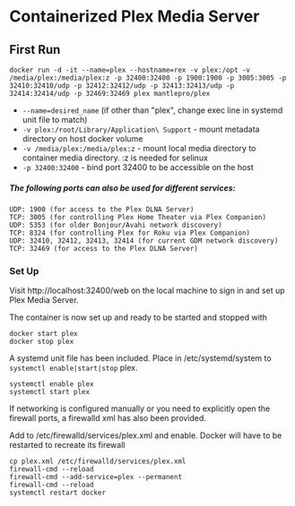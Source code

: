 # Containerized Plex Media Server

## First Run

    docker run -d -it --name=plex --hostname=rex -v plex:/opt -v /media/plex:/media/plex:z -p 32400:32400 -p 1900:1900 -p 3005:3005 -p 32410:32410/udp -p 32412:32412/udp -p 32413:32413/udp -p 32414:32414/udp -p 32469:32469 plex mantlepro/plex

- `--name=desired_name` (if other than "plex", change exec line in systemd unit file to match)
- `-v plex:/root/Library/Application\ Support` - mount metadata directory on host docker volume
- `-v /media/plex:/media/plex:z` - mount local media directory to container media directory. :z is needed for selinux
- `-p 32400:32400` - bind port 32400 to be accessible on the host

##### The following ports can also be used for different services:

    UDP: 1900 (for access to the Plex DLNA Server)
    TCP: 3005 (for controlling Plex Home Theater via Plex Companion)
    UDP: 5353 (for older Bonjour/Avahi network discovery)
    TCP: 8324 (for controlling Plex for Roku via Plex Companion)
    UDP: 32410, 32412, 32413, 32414 (for current GDM network discovery)
    TCP: 32469 (for access to the Plex DLNA Server)

### Set Up

Visit http://localhost:32400/web on the local machine to sign in and set up Plex Media Server.

The container is now set up and ready to be started and stopped with

    docker start plex
    docker stop plex

A systemd unit file has been included. Place in /etc/systemd/system to `systemctl enable|start|stop` plex.

    systemctl enable plex
    systemctl start plex

If networking is configured manually or you need to explicitly open the firewall ports, a firewalld xml has also been provided.

Add to /etc/firewalld/services/plex.xml and enable. Docker will have to be restarted to recreate its firewall

    cp plex.xml /etc/firewalld/services/plex.xml
    firewall-cmd --reload
    firewall-cmd --add-service=plex --permanent
    firewall-cmd --reload
    systemctl restart docker

